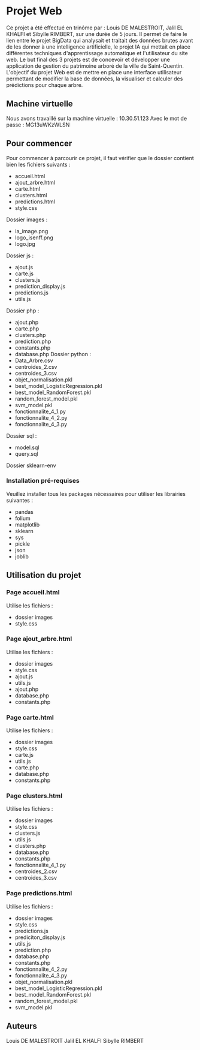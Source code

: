 # Projet Web

Ce projet a été effectué en trinôme par : Louis DE MALESTROIT, Jalil EL KHALFI et Sibylle RIMBERT, sur une durée de 5 jours. 
Il permet de faire le lien entre le projet BigData qui analysait et traitait des données brutes avant de les donner à une intelligence artificielle, le projet IA qui mettait en place différentes techniques d'apprentissage automatique et l'utilisateur du site web. Le but final des 3 projets est de concevoir et développer une application de gestion du patrimoine arboré de la ville de Saint-Quentin.
L'objectif du projet Web est de mettre en place une interface utilisateur permettant de modifier la base de données, la visualiser et calculer des prédictions pour chaque arbre.

## Machine virtuelle

Nous avons travaillé sur la machine virtuelle : 10.30.51.123
Avec le mot de passe : MG13uWKzWLSN

## Pour commencer

Pour commencer à parcourir ce projet, il faut vérifier que le dossier contient bien les fichiers suivants :

- accueil.html
- ajout_arbre.html
- carte.html
- clusters.html
- predictions.html
- style.css

Dossier images :
- ia_image.png
- logo_isenff.png
- logo.jpg
  
Dossier js :
- ajout.js
- carte.js
- clusters.js
- prediction_display.js
- predictions.js
- utils.js
  
Dossier php :
- ajout.php
- carte.php
- clusters.php
- prediction.php
- constants.php
- database.php
Dossier python :
- Data_Arbre.csv
- centroides_2.csv
- centroides_3.csv
- objet_normalisation.pkl
- best_model_LogisticRegression.pkl
- best_model_RandomForest.pkl
- random_forest_model.pkl
- svm_model.pkl
- fonctionnalite_4_1.py
- fonctionnalite_4_2.py
- fonctionnalite_4_3.py
  
Dossier sql :
- model.sql
- query.sql
  
Dossier sklearn-env


### Installation pré-requises

Veuillez installer tous les packages nécessaires pour utiliser les librairies suivantes :
- pandas
- folium
- matplotlib
- sklearn
- sys
- pickle
- json
- joblib


## Utilisation du projet
### Page accueil.html

Utilise les fichiers :
- dossier images
- style.css

### Page ajout_arbre.html

Utilise les fichiers :
- dossier images
- style.css
- ajout.js
- utils.js
- ajout.php
- database.php
- constants.php

### Page carte.html

Utilise les fichiers :
- dossier images
- style.css
- carte.js
- utils.js
- carte.php
- database.php
- constants.php

### Page clusters.html

Utilise les fichiers :
- dossier images
- style.css
- clusters.js
- utils.js
- clusters.php
- database.php
- constants.php
- fonctionnalite_4_1.py
- centroides_2.csv
- centroides_3.csv

### Page predictions.html

Utilise les fichiers :
- dossier images
- style.css
- predictions.js
- prediciton_display.js
- utils.js
- prediction.php
- database.php
- constants.php
- fonctionnalite_4_2.py
- fonctionnalite_4_3.py
- objet_normalisation.pkl
- best_model_LogisticRegression.pkl
- best_model_RandomForest.pkl
- random_forest_model.pkl
- svm_model.pkl

## Auteurs

Louis DE MALESTROIT
Jalil EL KHALFI
Sibylle RIMBERT
